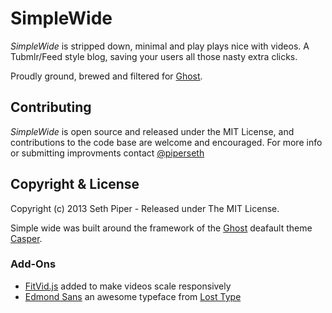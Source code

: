 # SimpleWide

*SimpleWide* is stripped down, minimal and play plays nice with videos. A Tubmlr/Feed style blog, saving your users all those nasty extra clicks.

Proudly ground, brewed and filtered for [Ghost](http://github.com/tryghost/ghost/).

## Contributing

*SimpleWide* is open source and released under the MIT License, and contributions to the code base are welcome and encouraged. For more info or submitting improvments contact [@piperseth](http://www.twitter.com/piperseth)

## Copyright & License

Copyright (c) 2013 Seth Piper - Released under The MIT License.

Simple wide was built around the framework of the [Ghost](http://github.com/tryghost/ghost/) deafault theme [Casper](http://github.com/tryghost/ghost/).


### Add-Ons
* [FitVid.js](http://fitvidsjs.com) added to make videos scale responsively
* [Edmond Sans](http://www.losttype.com/edmondsans/) an awesome typeface from [Lost Type](http://losttype.com)
